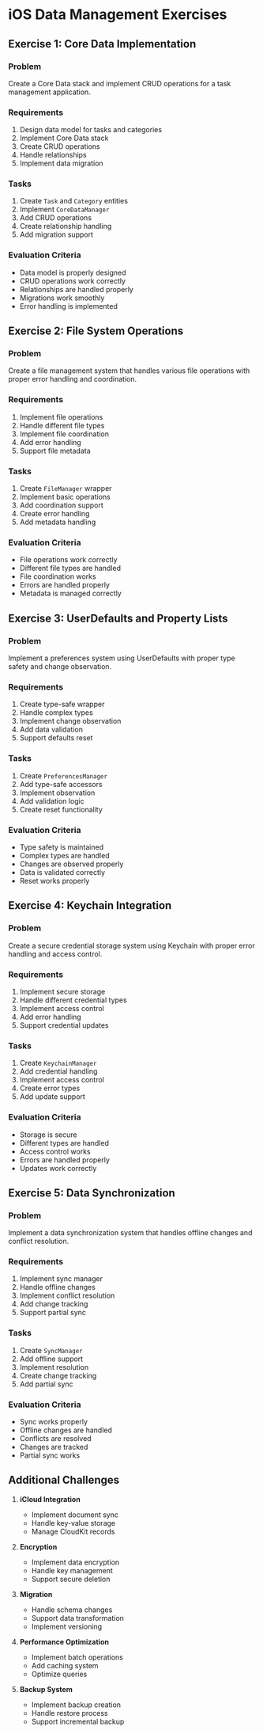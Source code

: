 # iOS Data Management Exercises

## Exercise 1: Core Data Implementation

### Problem
Create a Core Data stack and implement CRUD operations for a task management application.

### Requirements
1. Design data model for tasks and categories
2. Implement Core Data stack
3. Create CRUD operations
4. Handle relationships
5. Implement data migration

### Tasks
1. Create `Task` and `Category` entities
2. Implement `CoreDataManager`
3. Add CRUD operations
4. Create relationship handling
5. Add migration support

### Evaluation Criteria
- Data model is properly designed
- CRUD operations work correctly
- Relationships are handled properly
- Migrations work smoothly
- Error handling is implemented

## Exercise 2: File System Operations

### Problem
Create a file management system that handles various file operations with proper error handling and coordination.

### Requirements
1. Implement file operations
2. Handle different file types
3. Implement file coordination
4. Add error handling
5. Support file metadata

### Tasks
1. Create `FileManager` wrapper
2. Implement basic operations
3. Add coordination support
4. Create error handling
5. Add metadata handling

### Evaluation Criteria
- File operations work correctly
- Different file types are handled
- File coordination works
- Errors are handled properly
- Metadata is managed correctly

## Exercise 3: UserDefaults and Property Lists

### Problem
Implement a preferences system using UserDefaults with proper type safety and change observation.

### Requirements
1. Create type-safe wrapper
2. Handle complex types
3. Implement change observation
4. Add data validation
5. Support defaults reset

### Tasks
1. Create `PreferencesManager`
2. Add type-safe accessors
3. Implement observation
4. Add validation logic
5. Create reset functionality

### Evaluation Criteria
- Type safety is maintained
- Complex types are handled
- Changes are observed properly
- Data is validated correctly
- Reset works properly

## Exercise 4: Keychain Integration

### Problem
Create a secure credential storage system using Keychain with proper error handling and access control.

### Requirements
1. Implement secure storage
2. Handle different credential types
3. Implement access control
4. Add error handling
5. Support credential updates

### Tasks
1. Create `KeychainManager`
2. Add credential handling
3. Implement access control
4. Create error types
5. Add update support

### Evaluation Criteria
- Storage is secure
- Different types are handled
- Access control works
- Errors are handled properly
- Updates work correctly

## Exercise 5: Data Synchronization

### Problem
Implement a data synchronization system that handles offline changes and conflict resolution.

### Requirements
1. Implement sync manager
2. Handle offline changes
3. Implement conflict resolution
4. Add change tracking
5. Support partial sync

### Tasks
1. Create `SyncManager`
2. Add offline support
3. Implement resolution
4. Create change tracking
5. Add partial sync

### Evaluation Criteria
- Sync works properly
- Offline changes are handled
- Conflicts are resolved
- Changes are tracked
- Partial sync works

## Additional Challenges

1. **iCloud Integration**
   - Implement document sync
   - Handle key-value storage
   - Manage CloudKit records

2. **Encryption**
   - Implement data encryption
   - Handle key management
   - Support secure deletion

3. **Migration**
   - Handle schema changes
   - Support data transformation
   - Implement versioning

4. **Performance Optimization**
   - Implement batch operations
   - Add caching system
   - Optimize queries

5. **Backup System**
   - Implement backup creation
   - Handle restore process
   - Support incremental backup 
